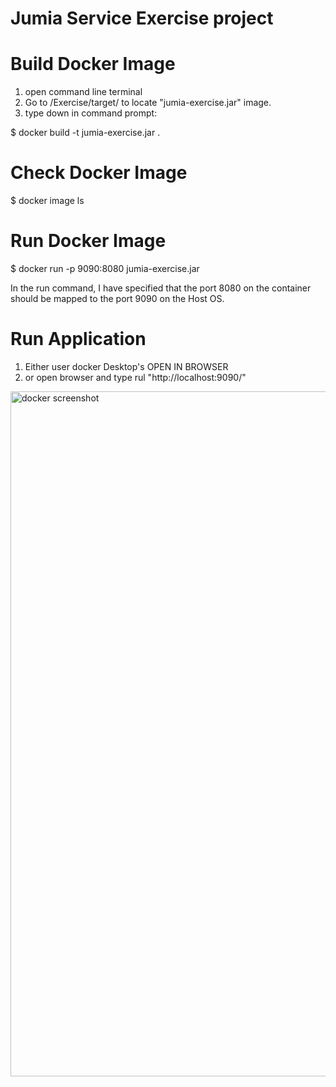 # Jumia Service Exercise project

# Build Docker Image 
1. open command line terminal
2. Go to /Exercise/target/ to locate "jumia-exercise.jar" image.
3. type down in command prompt:

$ docker build -t jumia-exercise.jar . 

# Check Docker Image 
$ docker image ls

# Run Docker Image 
$ docker run -p 9090:8080 jumia-exercise.jar

In the run command, I have specified that the port 8080 on the container should be mapped to the port 9090 on the Host OS.

# Run Application 
1. Either user docker Desktop's OPEN IN BROWSER
2. or open browser and type rul "http://localhost:9090/"

<img width="1096" alt="docker screenshot" src="https://user-images.githubusercontent.com/6859014/132523416-9c3f8e16-6a20-4348-b0a2-1f26de15d833.png">
